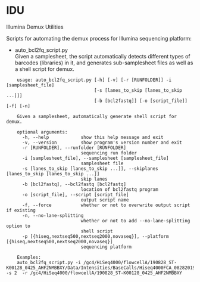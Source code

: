 # IDU
Illumina Demux Utilities

Scripts for automating the demux process for Illumina sequencing platform:

- auto_bcl2fq_script.py   
  Given a samplesheet, the script automatically detects different types of barcodes (libraries) in it, and generates sub-samplesheet files as well as a shell script for demux.
```
	usage: auto_bcl2fq_script.py [-h] [-v] [-r [RUNFOLDER]] -i [samplesheet_file]
        	                     [-s [lanes_to_skip [lanes_to_skip ...]]]
	                             [-b [bcl2fastq]] [-o [script_file]] [-f] [-n]

	Given a samplesheet, automatically generate shell script for demux.

	optional arguments:
	  -h, --help            show this help message and exit
	  -v, --version         show program's version number and exit
	  -r [RUNFOLDER], --runfolder [RUNFOLDER]
	                        sequencing run folder
	  -i [samplesheet_file], --samplesheet [samplesheet_file]
	                        samplesheet file
	  -s [lanes_to_skip [lanes_to_skip ...]], --skiplanes [lanes_to_skip [lanes_to_skip ...]]
	                        skip lanes
	  -b [bcl2fastq], --bcl2fastq [bcl2fastq]
	                        location of bcl2fastq program
	  -o [script_file], --script [script_file]
	                        output script name
	  -f, --force           whether or not to overwrite output script if existing
	  -n, --no-lane-splitting
	                        whether or not to add --no-lane-splitting option to
	                        shell script
	  -p [{hiseq,nextseq500,nextseq2000,novaseq}], --platform [{hiseq,nextseq500,nextseq2000,novaseq}]
 	                        sequencing platform
	
	Examples:
	auto_bcl2fq_script.py -i /gc4/HiSeq4000/flowcellA/190828_ST-K00128_0425_AHF2NMBBXY/Data/Intensities/BaseCalls/Hiseq4000FCA_08282019.csv  -s 2  -r /gc4/HiSeq4000/flowcellA/190828_ST-K00128_0425_AHF2NMBBXY
```


